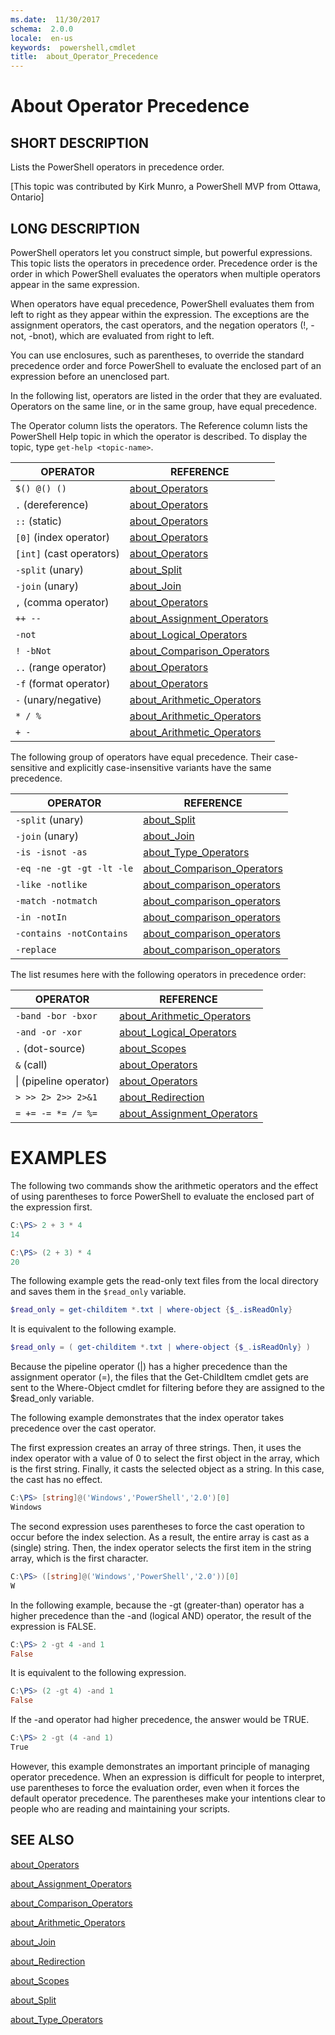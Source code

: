 ```yaml
---
ms.date:  11/30/2017
schema:  2.0.0
locale:  en-us
keywords:  powershell,cmdlet
title:  about_Operator_Precedence
---
```


# About Operator Precedence

## SHORT DESCRIPTION

Lists the PowerShell operators in precedence order.

[This topic was contributed by Kirk Munro, a PowerShell MVP
from Ottawa, Ontario]

## LONG DESCRIPTION

PowerShell operators let you construct simple, but powerful
expressions. This topic lists the operators in precedence order. Precedence
order is the order in which PowerShell evaluates the operators when
multiple operators appear in the same expression.

When operators have equal precedence, PowerShell evaluates them from
left to right as they appear within the expression.
The exceptions are the assignment operators, the cast
operators, and the negation operators (!, -not, -bnot), which are evaluated
from right to left.

You can use enclosures, such as parentheses, to override the standard
precedence order and force PowerShell to evaluate the enclosed part of
an expression before an unenclosed part.

In the following list, operators are listed in the order that they are
evaluated. Operators on the same line, or in the same group, have equal
precedence.

The Operator column lists the operators. The Reference column lists the
PowerShell Help topic in which the operator is described. To display
the topic, type `get-help <topic-name>`.

|OPERATOR                |REFERENCE|
|------------------------|---------|
|`$() @() ()`            |[about_Operators](about_Operators.md)|
|`.` (dereference)       |[about_Operators](about_Operators.md)|
|`::` (static)           |[about_Operators](about_Operators.md)|
|`[0]` (index operator)  |[about_Operators](about_Operators.md)|
|`[int]` (cast operators)|[about_Operators](about_Operators.md)|
|`-split` (unary)        |[about_Split](about_Split.md)|
|`-join` (unary)         |[about_Join](about_Join.md)|
|`,` (comma operator)    |[about_Operators](about_Operators.md)|
|`++ --`                 |[about_Assignment_Operators](about_Assignment_Operators.md)|
|`-not`                  |[about_Logical_Operators](about_logical_operators.md)|
|`! -bNot`               |[about_Comparison_Operators](about_Comparison_Operators.md)|
|`..` (range operator)   |[about_Operators](about_Operators.md)|
|`-f` (format operator)  |[about_Operators](about_Operators.md)|
|`-` (unary/negative)    |[about_Arithmetic_Operators](about_Arithmetic_Operators.md)|
|`* / %`                 |[about_Arithmetic_Operators](about_Arithmetic_Operators.md)|
|`+ -`                   |[about_Arithmetic_Operators](about_Arithmetic_Operators.md)|

The following group of operators have equal precedence. Their case-sensitive
and explicitly case-insensitive variants have the same precedence.

|OPERATOR                 |REFERENCE|
|-------------------------|---------|
|`-split` (unary)         |[about_Split](about_Split.md)|
|`-join` (unary)          |[about_Join](about_Join.md)|
|`-is -isnot -as`         |[about_Type_Operators](about_Type_Operators.md)|
|`-eq -ne -gt -gt -lt -le`|[about_Comparison_Operators](about_Comparison_Operators.md)|
|`-like -notlike`         |[about_comparison_operators](about_comparison_operators.md)|
|`-match -notmatch`       |[about_comparison_operators](about_comparison_operators.md)|
|`-in -notIn`             |[about_comparison_operators](about_comparison_operators.md)|
|`-contains -notContains` |[about_comparison_operators](about_comparison_operators.md)|
|`-replace`               |[about_comparison_operators](about_comparison_operators.md)|

The list resumes here with the following operators in precedence
order:

|OPERATOR                  |REFERENCE|
|--------------------------|---------|
|`-band -bor -bxor`        |[about_Arithmetic_Operators](about_Arithmetic_Operators.md)|
|`-and -or -xor`           |[about_Logical_Operators](about_logical_operators.md)|
|`.` (dot-source)          |[about_Scopes](about_Scopes.md)|
|`&` (call)                |[about_Operators](about_Operators.md)|
|&#124; (pipeline operator)|[about_Operators](about_Operators.md)|
|`> >> 2> 2>> 2>&1`        |[about_Redirection](about_Redirection.md)|
|`= += -= *= /= %=`        |[about_Assignment_Operators](about_Assignment_Operators.md)|

# EXAMPLES

The following two commands show the arithmetic operators and the effect of
using parentheses to force PowerShell to evaluate the enclosed part of
the expression first.

```powershell
C:\PS> 2 + 3 * 4
14

C:\PS> (2 + 3) * 4
20
```

The following example gets the read-only text files from the local directory
and saves them in the `$read_only` variable.

```powershell
$read_only = get-childitem *.txt | where-object {$_.isReadOnly}
```
It is equivalent to the following example.

```powershell
$read_only = ( get-childitem *.txt | where-object {$_.isReadOnly} )
```

Because the pipeline operator (|) has a higher precedence than the assignment
operator (=), the files that the Get-ChildItem cmdlet gets are sent to the
Where-Object cmdlet for filtering before they are assigned to the $read_only
variable.

The following example demonstrates that the index operator takes precedence
over the cast operator.

The first expression creates an array of three strings. Then, it uses the
index operator with a value of 0 to select the first object in the array,
which is the first string. Finally, it casts the selected object as a string.
In this case, the cast has no effect.

```powershell
C:\PS> [string]@('Windows','PowerShell','2.0')[0]
Windows
```

The second expression uses parentheses to force the cast operation to occur
before the index selection. As a result, the entire array is cast as a
(single) string. Then, the index operator selects the first item in the string
array, which is the first character.

```powershell
C:\PS> ([string]@('Windows','PowerShell','2.0'))[0]
W
```

In the following example, because the -gt (greater-than) operator has a higher
precedence than the -and (logical AND) operator, the result of the expression
is FALSE.

```powershell
C:\PS> 2 -gt 4 -and 1
False
```

It is equivalent to the following expression.

```powershell
C:\PS> (2 -gt 4) -and 1
False
```

If the -and operator had higher precedence, the answer would be TRUE.

```powershell
C:\PS> 2 -gt (4 -and 1)
True
```

However, this example demonstrates an important principle of managing operator
precedence. When an expression is difficult for people to interpret, use
parentheses to force the evaluation order, even when it forces the default
operator precedence. The parentheses make your intentions clear to people who
are reading and maintaining your scripts.

## SEE ALSO

[about_Operators](about_Operators.md)

[about_Assignment_Operators](about_Assignment_Operators.md)

[about_Comparison_Operators](about_Comparison_Operators.md)

[about_Arithmetic_Operators](about_Arithmetic_Operators.md)

[about_Join](about_Join.md)

[about_Redirection](about_Redirection.md)

[about_Scopes](about_Scopes.md)

[about_Split](about_Split.md)

[about_Type_Operators](about_Type_Operators.md)
